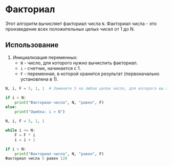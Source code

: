 # Факториал

Этот алгоритм вычисляет факториал числа `N`. Факториал числа - это произведение всех положительных целых чисел от 1 до N.

## Использование

1. Инициализация переменных:
   - `N` - число, для которого нужно вычислить факториал.
   - `i` - счетчик, начинается с 1.
   - `F` - переменная, в которой хранится результат (первоначально установлена в 1).

```python
N, i, F = 5, 1, 1  # Замените 5 на любое целое число, для которого вы хотите вычислить факториал

if i > N:
    print("Факториал числа", N, "равен", F)
else:
    print("Ошибка: i > N")

N, i, F = 5, 1, 1

while i <= N:
    F = F * i
    i = i + 1

if i > N:
    print("Факториал числа", N, "равен", F)
Факториал числа 5 равен 120

